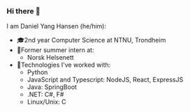 ### Hi there 👋
I am Daniel Yang Hansen (he/him): 
- 🎓2nd year Computer Science at NTNU, Trondheim
- 💼Former summer intern at:
  - Norsk Helsenett
- 🚀Technologies I've worked with:
  - Python
  - JavaScript and Typescript: NodeJS, React, ExpressJS
  - Java: SpringBoot
  - .NET: C#, F#
  - Linux/Unix: C
<!--
**danielyanghansen/danielyanghansen** is a ✨ _special_ ✨ repository because its `README.md` (this file) appears on your GitHub profile.

Here are some ideas to get you started:

- 🔭 I’m currently working on ...
- 🌱 I’m currently learning ...
- 👯 I’m looking to collaborate on ...
- 🤔 I’m looking for help with ...
- 💬 Ask me about ...
- 📫 How to reach me: ...
- 😄 Pronouns: ...
- ⚡ Fun fact: ...
-->

